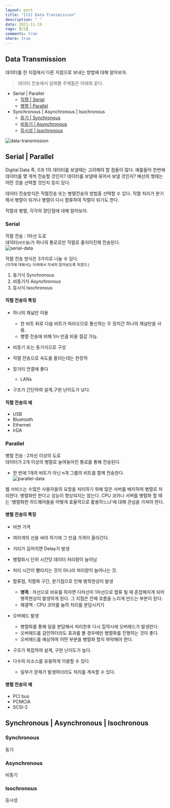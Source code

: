 ```yaml
---
layout: post
title: "[CS] Data Transmission"
description: " "
date: 2021-11-19
tags: [CS]
comments: true
share: true
---
```


## Data Transmission
데이터를 한 지점에서 다른 지점으로 보내는 방법에 대해 알아보자.  
> 데이터 전송에서 살펴볼 주제들은 아래와 같다.
  * Serial | Parallel
    * [직렬 | Serial](#Serial) 
    * [병렬 | Parallel](#Parallel)
  * Synchronous | Asynchronous | Isochronous
    * [동기 | Synchronous](#Synchronous)
    * [비동기 | Asynchronous](#Asynchronous)
    * [등시성 | Isochronous](#Isochronous)  

![data-transmission](https://user-images.githubusercontent.com/48475824/74103194-890ca280-4b8d-11ea-89dc-7e09b895a070.png)


## Serial | Parallel
Digital Data 즉, 0과 1의 데이터를 보낼때는 고려해야 할 점들이 많다. 예를들어 한번에 데이터를 몇 개씩 전송할 것인지? 데이터를 보낼때 묶어서 보낼 것인지? 배선의 형태는 어떤 것을 선택할 것인지 등이 있다. 

데이터 전송방식은 직렬전송 또는 병렬전송의 방법중 선택할 수 있다. 직렬 처리가 분기해서 병렬이 되거나 병렬이 다시 합류하여 직렬이 되기도 한다. 

직렬과 병렬, 각각의 장단점에 대해 알아보자.


### Serial
직렬 전송 : 1차선 도로  
데이터<small>(비트들)</small>가 하나의 통로로만 직렬로 줄지어진채 전송된다.  
![serial-data](https://user-images.githubusercontent.com/48475824/74102304-bd7c6080-4b85-11ea-8cad-81c2a944d419.png)

직렬 전송 방식은 3가지로 나눌 수 있다.  
<small>(각각에 대해서는 아래에서 자세히 알아보도록 하겠다.)</small>
  1. 동기식 Synchronous
  1. 비동기식 Asynchronous
  1. 등시식 Isochronous

#### 직렬 전송의 특징
* 하나의 채널만 이용
  * 한 비트 뒤로 다음 비트가 따라오므로 통신하는 두 장치간 하나의 채널만을 사용.
  * 병렬 전송에 비해 1/n 만큼 비용 절감 가능.

* 비동기 또는 동기식으로 구성

* 직렬 전송으로 속도를 올리는데는 한정적

* 장거리 연결에 좋다
  * LANs

* 구조가 간단하여 설계,구현 난이도가 낮다.

#### 직렬 전송의 예
* USB
* Bluetooth
* Ethernet
* IrDA


### Parallel
병렬 전송 : 2차선 이상의 도로  
데이터가 2개 이상의 병렬로 늘여놓아진 통로를 통해 전송된다. 
 * 한 번에 1개의 비트가 아닌 n개 그룹의 비트를 함께 전송한다.  
![parallel-data](https://user-images.githubusercontent.com/48475824/74102590-409eb600-4b88-11ea-94e5-7c5464951b2d.png)  

웹 서비스는 수많은 사용자들의 요청을 처리하기 위해 많은 서버를 배치하여 병렬로 처리한다. 병렬화만 한다고 성능이 향상되지는 않는다. CPU 코어나 서버를 병렬화 할 때는 '병렬화한 하드웨어들을 어떻게 효율적으로 활용하느냐'에 대해 관심을 가져야 한다. 

#### 병렬 전송의 특징
 * 비싼 가격
  * 여러개의 선을 써야 하기에 그 만큼 가격이 올라간다.

 * 거리가 길어지면 Delay가 발생

 * 병렬화시 단위 시간당 데이터 처리량이 늘어남
  * 처리 시간이 빨라지는 것이 아니라 처리량이 늘어나는 것.
  * 합류점, 직렬화 구간, 분기점으로 인해 병목현상이 발생
    * **병목** : 차선으로 비유를 하자면 다차선이 1차선으로 합류 될 때 혼잡해지게 되어 병목현상이 발생하게 된다. 그 지점은 전체 흐름을 느리게 만드는 부분이 된다.
    * 해결책 : CPU 코어를 늘려 처리를 분담시키기

* 오버헤드 발생
  * 병렬화를 통해 일을 분담해서 처리한후 다시 집약시에 오버헤드가 발생한다.
  * 오버헤드를 감안하더라도 효과를 볼 경우에만 병렬화를 진행하는 것이 좋다.
  * 오버헤드를 예상하여 어떤 부분을 병렬화 할지 파악해야 한다.

* 구조가 복잡하여 설계, 구현 난이도가 높다.

* 다수의 리소스를 유용하게 이용할 수 있다.
  * 일부가 문제가 발생하더라도 처리를 계속할 수 있다.


#### 병렬 전송의 예
* PCI bus
* PCMCIA
* SCSI-2


## Synchronous | Asynchronous | Isochronous
### Synchronous
동기
### Asynchronous
비동기
### Isochronous
등시성

